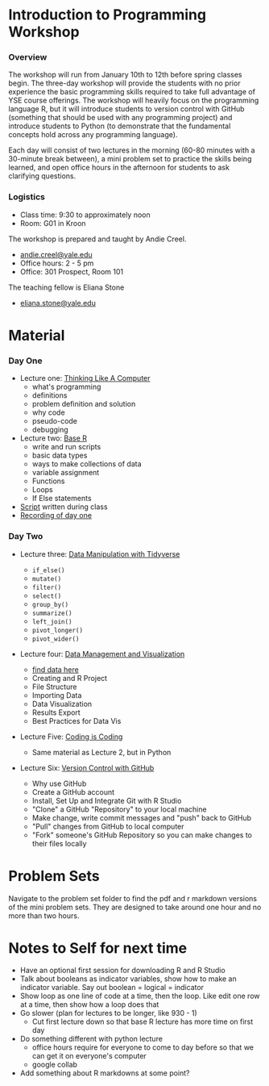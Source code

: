 # Introduction to Programming Workshop

### Overview 

The workshop will run from January 10th to 12th before spring classes begin. The three-day workshop will provide the students with no prior experience the basic programming skills required to take full advantage of YSE course offerings. The workshop will heavily focus on the programming language R, but it will introduce students to version control with GitHub (something that should be used with any programming project) and introduce students to Python (to demonstrate that the fundamental concepts hold across any programming language). 

Each day will consist of two lectures in the morning (60-80 minutes with a 30-minute break between), a mini problem set to practice the skills being learned, and open office hours in the afternoon for students to ask clarifying questions. 


### Logistics 

- Class time: 9:30 to approximately noon 
- Room: G01 in Kroon


The workshop is prepared and taught by Andie Creel. 
- andie.creel@yale.edu
- Office hours: 2 - 5 pm
- Office: 301 Prospect, Room 101


The teaching fellow is Eliana Stone
- eliana.stone@yale.edu

# Material 

### Day One 
- Lecture one: [Thinking Like A Computer](lecture_material/1_think_like_computer.pdf)
	- what's programming
	- definitions 
	- problem definition and solution
	- why code
	- pseudo-code
	- debugging
- Lecture two: [Base R](lecture_material/2_base_R.pdf)
	- write and run scripts
	- basic data types
	- ways to make collections of data
	- variable assignment 
	- Functions
	- Loops
	- If Else statements 
- [Script](class_scripts/day_1_script.R) written during class
- [Recording of day one](https://yale.zoom.us/rec/share/olT18aaruMId54FpS1a9Vgc7jUzuSbtgBmpECo5MzBy1rbnZgyRvj6BIHB9gP2GT.MpUDoMa-Mla6eGHW?startTime=1704896217000)

	
### Day Two 
- Lecture three: [Data Manipulation with Tidyverse](lecture_material/3_data_manip_tidyverse.pdf) 

    - `if_else()`
    - `mutate()`
    - `filter()`
    - `select()`
    - `group_by()`
    - `summarize()`
    - `left_join()`
    - `pivot_longer()`
    - `pivot_wider()`
    
- Lecture four: [Data Management and Visualization](lecture_material/4_data_manage_vis/4_data_manage_vis.pdf)

    - [find data here](https://github.com/a5creel/intro_to_programming/blob/main/lecture_material/4_data_manage_vis/data/raw_data/mpg.csv)
    - Creating and R Project
    - File Structure 
    - Importing Data 
    - Data Visualization 
    - Results Export
    - Best Practices for Data Vis
    
- Lecture Five: [Coding is Coding](lecture_material/6_python/6_python.pdf)
    - Same material as Lecture 2, but in Python
    
    
- Lecture Six: [Version Control with GitHub](lecture_material/5_github.pdf)

    - Why use GitHub
    - Create a GitHub account
    - Install, Set Up and Integrate Git with R Studio
    - "Clone" a GitHub "Repository" to your local machine
    - Make change, write commit messages and "push" back to GitHub
    - "Pull" changes from GitHub to local computer
    - "Fork" someone's GitHub Repository so you can make changes to their files locally 
    



# Problem Sets 

Navigate to the problem set folder to find the pdf and r markdown versions of the mini problem sets. They are designed to take around one hour and no more than two hours. 

# Notes to Self for next time 

- Have an optional first session for downloading R and R Studio
- Talk about booleans as indicator variables, show how to make an indicator variable. Say out boolean = logical = indicator
- Show loop as one line of code at a time, then the loop. Like edit one row at a time, then show how a loop does that  
- Go slower (plan for lectures to be longer, like 930 - 1) 
  	- Cut first lecture down so that base R lecture has more time on first day
- Do something different with python lecture
  	- office hours require for everyone to come to day before so that we can get it on everyone's computer
  	- google collab
- Add something about R markdowns at some point? 

